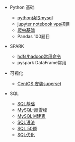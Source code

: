 
* Python 基础
  - [python读取mysql](/python/docs/pythondu-qu-mysql.md)
  - [jupyter notebook vps搭建](/python/docs/jupyter-notebook-vpsda-jian.md)
  - [爬虫基础](/python/docs/scracp.md)
  - Pandas 100题目

* SPARK
  * [hdfs/hadoop常用命令](/python/docs/hdfs_hadoop_code.md)
  * pyspark DataFrame常用

* 可视化
  * [CentOS 安装superset](/python/docs/superset-install.md)

* SQL
  * [SQL基础](/python/docs/sqljichu.md)
  * [MySQL-廖雪峰](/python/docs/sqlliao-xue-feng.md)
  * [MySQL创建表](/python/docs/sql_table.md)
  * [SQL语法](/python/docs/sqlyu-fa.md)
  * [SQL 50题 ](/python/docs/sql-50ti.md)
  * [SQL优化](/python/docs/sqlyouhua.md)


